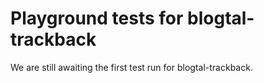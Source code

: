 # Playground tests for blogtal-trackback
We are still awaiting the first test run for blogtal-trackback.
